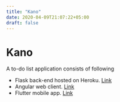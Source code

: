 ```yaml
---
title: "Kano"
date: 2020-04-09T21:07:22+05:00
draft: false
---
```


# Kano

A to-do list application consists of following

- Flask back-end hosted on Heroku. [Link](https://github.com/usamasubhani/todo-webservice)
- Angular web client. [Link](https://github.com/usamasubhani/todo-client-angular)
- Flutter mobile app. [Link](https://github.com/usamasubhani/to-do-flutter)